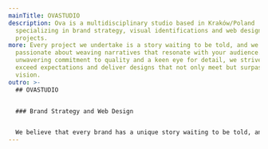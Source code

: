 ```yaml
---
mainTitle: OVASTUDIO
description: Ova is a multidisciplinary studio based in Kraków/Poland
  specializing in brand strategy, visual identifications and web design
  projects.
more: Every project we undertake is a story waiting to be told, and we are
  passionate about weaving narratives that resonate with your audience. With an
  unwavering commitment to quality and a keen eye for detail, we strive to
  exceed expectations and deliver designs that not only meet but surpass your
  vision.
outro: >-
  ## OVASTUDIO


  ### Brand Strategy and Web Design


  We believe that every brand has a unique story waiting to be told, and we specialize in bringing those stories to life. Our team of seasoned strategists collaborates closely with clients to understand their core values, target audience, and long-term goals.
---
```

